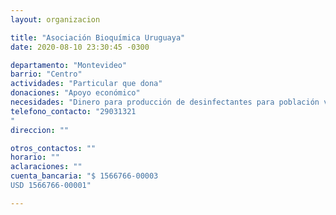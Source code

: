 ```yaml
---
layout: organizacion

title: "Asociación Bioquímica Uruguaya"
date: 2020-08-10 23:30:45 -0300

departamento: "Montevideo"
barrio: "Centro"
actividades: "Particular que dona"
donaciones: "Apoyo económico"
necesidades: "Dinero para producción de desinfectantes para población vulnerable"
telefono_contacto: "29031321
"
direccion: ""

otros_contactos: ""
horario: ""
aclaraciones: ""
cuenta_bancaria: "$ 1566766-00003 
USD 1566766-00001"

---
```


